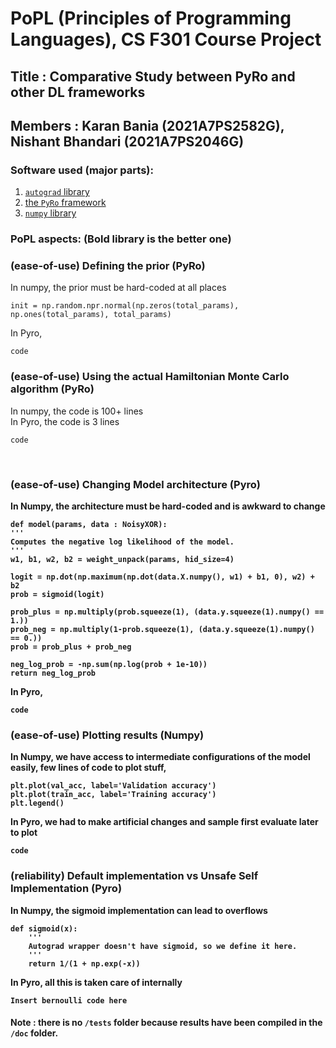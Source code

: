 # PoPL (Principles of Programming Languages), CS F301 Course Project

## Title : Comparative Study between PyRo and other DL frameworks
## Members : Karan Bania (2021A7PS2582G), Nishant Bhandari (2021A7PS2046G)

### Software used (major parts): 
1. <a href="https://github.com/HIPSautograd">`autograd` library</a>
2. <a href="https://pyro.ai/">the `PyRo` framework</a>
3. <a href="https://numpy.org/">`numpy` library</a>

### PoPL aspects: (<b>Bold</b> library is the better one)
### (ease-of-use) Defining the prior (<b>PyRo</b>)
In numpy, the prior must be hard-coded at all places <br>
```
init = np.random.npr.normal(np.zeros(total_params), np.ones(total_params), total_params)
```
In Pyro, <br>
```
code
```
### (ease-of-use) Using the actual Hamiltonian Monte Carlo algorithm (<b>PyRo</b>)
In numpy, the code is 100+ lines <br>
In Pyro, the code is 3 lines <br>
```
code
```
<br>

### (ease-of-use) Changing Model architecture (<b>Pyro<b>)
In Numpy, the architecture must be hard-coded and is awkward to change
```
def model(params, data : NoisyXOR):
'''
Computes the negative log likelihood of the model.
'''
w1, b1, w2, b2 = weight_unpack(params, hid_size=4)

logit = np.dot(np.maximum(np.dot(data.X.numpy(), w1) + b1, 0), w2) + b2
prob = sigmoid(logit)

prob_plus = np.multiply(prob.squeeze(1), (data.y.squeeze(1).numpy() == 1.))
prob_neg = np.multiply(1-prob.squeeze(1), (data.y.squeeze(1).numpy() == 0.))
prob = prob_plus + prob_neg

neg_log_prob = -np.sum(np.log(prob + 1e-10))
return neg_log_prob
```
In Pyro,
```
code
```

### (ease-of-use) Plotting results (<b>Numpy</b>)
In Numpy, we have access to intermediate configurations of the model easily, few lines of code to plot stuff,
```
plt.plot(val_acc, label='Validation accuracy')
plt.plot(train_acc, label='Training accuracy')
plt.legend()
```
In Pyro, we had to make artificial changes and sample first evaluate later to plot
```
code
```

### (reliability) Default implementation vs Unsafe Self Implementation (<b>Pyro</b>)
In Numpy, the sigmoid implementation can lead to overflows
```
def sigmoid(x):
    '''
    Autograd wrapper doesn't have sigmoid, so we define it here.
    '''
    return 1/(1 + np.exp(-x))
```
In Pyro, all this is taken care of internally<br>
```
Insert bernoulli code here
```

#### Note : there is no `/tests` folder because results have been compiled in the `/doc` folder.